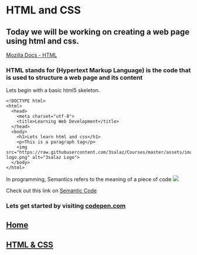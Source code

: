 # HTML and CSS

## Today we will be working on creating a web page using html and css.

[Mozilla Docs - HTML](https://developer.mozilla.org/en-US/docs/Web/Guide/HTML/HTML5)

### HTML stands for (Hypertext Markup Language) is the code that is used to structure a web page and its content

Lets begin with a basic html5 skeleton.
```html5
<!DOCTYPE html>
<html>
  <head>
    <meta charset="utf-8">
    <title>Learning Web Development</title>
  </head>
  <body>
    <h1>Lets learn html and css</h1>
    <p>This is a paragraph tag</p>
    <img src="https://raw.githubusercontent.com/3salaz/Courses/master/assets/images/logos/3salaz/3salaz-logo.png" alt="3salaz Logo">
  </body>
</html>
```
In programming, Semantics refers to the meaning of a piece of code
![](https://internetingishard.com/html-and-css/semantic-html/html-header-element-7b4e01.png)

Check out this link on [Semantic Code](https://developer.mozilla.org/en-US/docs/Glossary/Semantics)
### Lets get started by visiting [codepen.com](https://codepen.io/pen/)

## [Home](https://github.com/3salaz/Courses)
## [HTML & CSS](https://github.com/3salaz/Courses/tree/master/front-end/html%20%26%20css)
